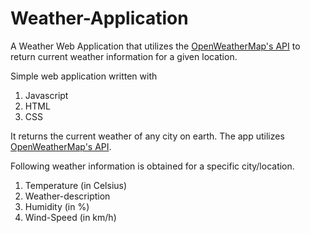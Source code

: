 # Weather-Application
A Weather Web Application that utilizes the [OpenWeatherMap's API](https://openweathermap.org/) to return current weather information for a given location.

Simple web application written with
  1. Javascript
  2. HTML
  3. CSS
  
 It returns the current weather of any city on earth. The app utilizes [OpenWeatherMap's API](https://openweathermap.org/).

 Following weather information is obtained for a specific city/location.
  1. Temperature (in Celsius)
  2. Weather-description
  3. Humidity  (in %)
  4. Wind-Speed  (in km/h)
